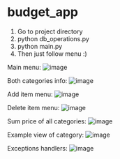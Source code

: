 # budget_app

1) Go to project directory
2) python db_operations.py
3) python main.py
4) Then just follow menu :)

Main menu: ![image](https://user-images.githubusercontent.com/38978002/138325164-578c427b-0d65-4afb-a93d-a338ee75b59f.png)

Both categories info: ![image](https://user-images.githubusercontent.com/38978002/138325774-4c1ddc40-6550-4813-85a1-11d832a5fdb8.png)

Add item menu: ![image](https://user-images.githubusercontent.com/38978002/138326389-0ac7cbae-79ac-48d0-88f7-848bb8052647.png)

Delete item menu: ![image](https://user-images.githubusercontent.com/38978002/138325876-ebcbf912-ce5e-4412-b095-baf79273a6b6.png)

Sum price of all categories: ![image](https://user-images.githubusercontent.com/38978002/138326197-8d3a196a-89b4-40ce-a342-988be8cf0c9e.png)

Example view of category: ![image](https://user-images.githubusercontent.com/38978002/138326790-2e3ead6a-90ff-4a9a-9a81-e92238542663.png)

Exceptions handlers: ![image](https://user-images.githubusercontent.com/38978002/138326646-2e250b6b-bba9-4c3f-bd98-fee2d32c0eb7.png)
